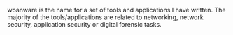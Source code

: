 woanware is the name for a set of tools and applications I have written. The majority of the tools/applications are related to networking, network security, application security or digital forensic tasks.